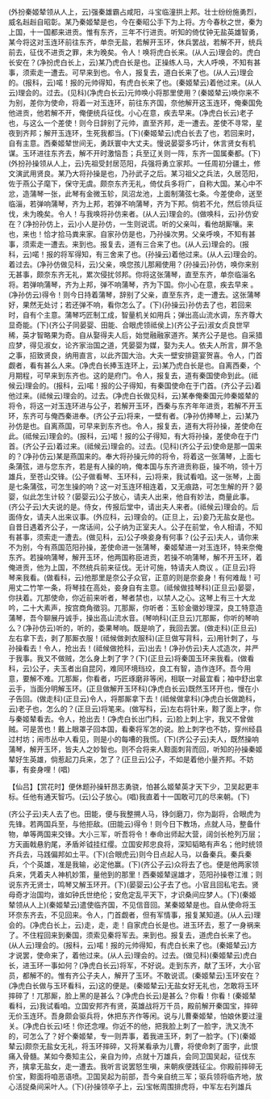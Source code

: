 <!-- { "loadSidebar": true } -->
(外扮秦姬辇领从人上，云)强秦雄霸占咸阳，斗宝临潼拱上邦。壮士纷纷施勇烈，威名赳赳自昭彰。某乃秦姬辇是也，今在秦昭公手下为上将。方今春秋之世，秦为上国，十一国都来进贡。惟有东齐，三年不行进贡。听知的倚仗钟无盐英雄智勇，某今将这对玉连环前往东齐，单奈无盐，若解开玉环，休兵罢战，若解不开，统兵前去，征伐不进贡之罪，未为晚矣。令人！唤将虎白长来。(从人云)理会的。虎白长安在？(净扮虎白长上，云)某乃虎白长是也。正操练人马，大人呼唤，不知有甚事，须索走一遭去。可早来到也。令人，报复去，道白长来了也。(从人云)理会的。(报科，云)喏！报的元帅得知，有虎白长来了也。(秦姬辇云)着他过来。(从人云)理会的。过去。(见科)(净虎白长云)元帅唤小将那里使用？(秦姬辇云)唤你来不为别，差你为使命，将着一对玉连环，前往东齐国，奈他解开这玉连环，俺秦国免他进贡，他若解不开，俺便统兵征伐。小心在意，疾去早来。(净虎白长云)老子也，与这么一个差使！则今日辞别了元帅，直至齐邦，走一遭去。差使不寻常，星夜到齐邦；解开玉连环，生死我都当。(下)(秦姬辇云)虎白长去了也，若回来时，自有主意。西秦姬辇世间无，勇跃寰中大丈夫。慢说晏婴多巧计，休言贤女有机谋。玉环进往东齐去，解不开时激恼吾；兵至辽关则一阵，东齐一国属秦都。(下)(外扮孙操领从人上，云)先祖受封居范阳，兵强将勇立家邦。一任周初分疆土，修文演武用贤良。某乃大将孙操是也，乃孙武子之后。某习祖父之兵法，久居范阳，佐于燕公子麾下，保守无虞。颇奈东齐无礼，倚仗兵多将广，自称大国。某心中不忿，造蒲琴一张，此琴有金微玉轸，凤沼龙池，上面制蒲弦七条。今差使命，送至临淄，若弹响蒲琴，齐为上邦，若弹不响蒲琴，齐为下邦。倘若不允，然后领兵征伐，未为晚矣。令人！与我唤将孙仿来者。(从人云)理会的。(做唤科，云)孙仿安在？(净扮孙仿上，云)小人是孙仿，一生则说谎。听的父亲叫，看他胡厮嚷。来也，来也！恰才拾马粪来家。自家孙仿是也，乃孙操次男。父亲呼唤，不知有甚事，须索走一遭去。来到也。报复去，道有三合来了也。(从人云)理会的。(报科，云)喏！报的将军得知，有三舍来了也。(孙操云)着他过来。(从人云)理会的。着过去。(净孙仿做见科，云)父亲，唤您孩儿那厢使用？(孙操云)孙仿，唤你来别无甚事，颇奈东齐无礼，累次侵扰邻邦。你将这张蒲琴，直至东齐，单奈临淄名将。若弹响蒲琴，齐为上邦，弹不响蒲琴，齐为下国。你小心在意，疾去早来
。(净孙仿云)得令！则今日持着蒲琴，辞别了父亲，直至东齐，走一遭去。这张蒲琴好，果然无处讨；若还弹不响，看你怎么了。(下)(孙操云)孙仿去了也，若回来时，自有个主意。蒲琴巧匠制工成，智量机关如用兵；弹出高山流水调，东齐尊大显奇能。(下)(齐公子同晏婴、田能、合眼虎领祗侯上)(齐公子云)淑女贞良世罕稀，英才智略果为奇。自从娶得夫人后，始觉融融家道齐。某齐公子是也。自采猎应梦，得见淑女，论齐家治国之道，凭晏婴为媒，娶为夫人。依夫人所言，屏不急之事，招致贤良，纳用直言，以此齐国大治。大夫一壁安排筵宴贺喜。令人，门首觑者，看有甚么人来。(净虎白长捧玉连环上，云)某乃虎白长是也。自离西秦，个月期程，可早来到东齐也。这的是府门。令人，报复去，道有秦国使命到此。(祗候云)理会的。(报科，云)喏！报的公子得知，有秦国使命在于门首。(齐公子云)着他过来。(祗候云)理会的。过去。(净虎白长做见科，云)某奉俺秦国元帅秦姬辇的将令，将这一对玉连环进与公子，若解开玉环，西秦与东齐年年进贡，若解不开玉环，东齐可与俺西秦进奉。(齐公子云)将来，一壁有者。(净孙仿捧琴上，云)某乃孙仿是也。自离燕国，可早来到东齐也。令人，报复去，道有大将孙操，差使命在此。(祗候云)理会的。(报科，云)喏！报的公子得知，有大将孙操，差使命在于门首。(齐公子云)着过来。(祗候云)理会的。过去。(见科)(齐公子云)使命是那一国来的？(净孙仿云)某是燕国来的。奉大将孙操元帅的将令，将着这一张蒲琴，上面七条蒲弦，进与您东齐，若是有人操的响，俺本国与东齐进贡称臣，操不响，领十万雄兵，至苍山交锋。(公子做看琴、玉环科，云)将来，我试看咱。这一张琴，上面是七条蒲弦，可怎生操的响？这一对玉连环相连着，又无痕路，可怎生解的开？晏婴，似此怎生计较？(晏婴云)公子放心，请夫人出来，他自有妙法，商量此事。(齐公子云)大夫说的是。侍女，传报后堂中，请出夫人来者。(祗候云)理会的。后面侍女，请夫人出来议事。(外应科，云)理会的。(正旦上，云)妾乃无盐女是也。自昔日遇着齐公子，一席话间，公子纳为正室夫人。公子在前堂，令人相请，不知有甚事，须索走一遭去。(做见科，云)公子唤妾身有何事？(公子云)夫人，请你来不为别，今有燕国范阳孙操，差使命进一张蒲琴，秦姬辇进一对玉连环，特来奈俺东齐。若操响蒲琴，解开玉环，他两国称臣进贡，若操不响蒲琴，解不开玉环，着俺进贡，他为上国，不然统兵前来征伐。无计可施，特请夫人商议
。(正旦云)将琴来我看。(做看科，云)他那里是奈公子众官，正意的则是奈妾身！有何难哉！可用丈二竹竿一条，将琴挂在高处，妾身自有主意。(祗候做挂琴科)(正旦云)晏婴，你扶着。兀那使命，你近前来听者，琴者禁也，以禁人之心。这琴上有三十大龙吟，二十大素声，按宫商角徵羽。兀那厮，你听者：玉轸金徽妙理深，良工特意造蒲琴，吾今聊展丹诚手，操出高山流水音。(琴响科)(正旦云)兀那厮，你听的琴响么？(净孙仿云)听的，听的，委果琴响。既是响了，我回去罢。(做走科)(正旦云)左右拿下去，剥了那厮衣服！(祗候做剥衣服科)(正旦做写背科，云)用针刺了，与孙操看去！令人，抢出去！(祗候做抢科，云)出去！(净孙仿云)夫人忒造次，并严于我事。我又不做贼，怎么身上刺了字？(下)(正旦云)将秦国玉环来我看。(做看科，云)公子，夫玉者出自昆冈，难同环境珰珓，良工有智，造作连环。吾今用意，要解不难。兀那厮，你看者，巧匠琢磨非等闲，相联一对最宜看；袖中舒出拿云手，当面分明解玉环。(正旦做解开玉环科)(净虎白长云)既然玉环开也，慢在小子告回。(做走科)(正旦云)令人，将那厮拿下去！(祗候做拿科)(净虎白长做跪科，云)老子也，怎么的？(正旦云)将笔来。(做写科，云)左右将针来，黥了面上字，你与秦姬辇看去。令人，抢出去！(净虎白长出门科，云)脸上刺上宇，我又不曾做贼。可是苦也！戴上眼罩子回本国，看秦将军怎的说。脸上刺字也不妨，穿州经县过村坊；闹市丛中人看见，则是小的每嘈的我慌。(下)(齐公子云)夫人，既然操响蒲琴，解开玉环，皆夫人之妙智也。则不合将来人黥面刺背而回，听知的孙操秦姬辇好生英雄，倘惹起刀兵来，怎了？(正旦云)公子，不如是着他小量齐邦。不妨事，有妾身哩！(唱)

【仙吕】【赏花时】便休题孙操轩昂志勇骁，怕甚么姬辇英才天下少，卫吴起更丰标。任他有通天智巧。(云)公子放心。(唱)我直着十一国敢可兀的尽来朝。(下)

(齐公子云)夫人去了也。田能，便与我整搠人马，铮剑磨刀，你为副将，合眼虎为先锋。若两国兵至，与他拒敌。(田能云)得令！则今日下教场，点就人马，整备什物，单等两国来交锋。大小三军，听吾将令！奉命出师起大营，阔剑长枪列万层；方天画戟悬豹尾，矛盾斧钺挂红缨。立国安邦忠良将，深知韬略有声名；他时统领齐兵去，马践偏邦如土平。(下)(合眼虎云)则今日点起人马，以备秦兵。秦兵秦兵，个个英雄，准是我输，必定他赢。(下)(齐公子云)众将去了也。便是他两家领兵来，凭着夫人神机妙策，量他到的那里！西秦姬辇逞雄才，范阳孙操卷江淮；则说东齐无贤士，鸣琴又解玉环开。(下)(晏婴云)公子去了也。小官且回私宅去。贤母奇才治国均，谁如钟氏世绝伦；安危定乱平天下，才识桑间应梦人。(下)(秦姬辇领从人上)(秦姬辇云)遣使临齐国，不见信音回。某秦姬辇是也。自从使命将玉环奈东齐去，不见回来。令人，门首觑者，但有军情事，报复某知道。(从人云)理会的。(净虎白长上，云)走，走，走！自家虎白长是也。进玉环去，惹了一身祸来了。不住程回来到秦国，须索见秦将军去。来到也。报复去，道虎白长来了也。(从人云)理会的。(报科，云)喏！报的元帅得知，有虎白长来了也。(秦姬辇云)方才说罢，使命来了，着他过来。(从人云)理会的。过去。(做见科)(秦姬辇云)虎白长，进玉环一事如何？(净虎白长云)将军，不好说。走到东齐，献了玉环，大小官员，都解不的。惟有齐公子夫人，解开了玉环。不敢说谎。(秦姬辇云)玉环安在？(净虎白长做与玉环看科，云)这的便是。(秦姬辇云)无盐女好无礼也，怎敢将玉环摔碎了！兀那厮，脸上黑的是甚么？(净虎白长云)是甚么？你看！你看！(秦姬辇看科，云)我试看咱。立国安邦齐有贤，英雄战将万千员，殿前解开秦国宝，摔碎无价玉连环。吾身颇会驱兵将，休把东齐作等闲。说与儿曹秦姬辇，怕娘休要过潼关。(净虎白长云)呸！你还念哩。你近不的他，把我脸上刺了一脸字，洗又洗不的，可怎么了？好个秦姬辇，专一则弄事，着我进玉环，刺了一脸字。(下)(秦姬辇云)颇奈无盐女无礼，将玉环摔碎，又将某看承为儿曹，将使命刺了面字，此恨痛入骨髓。某如今奏知主公，亲自为帅，点就十万雄兵，会同卫国吴起，征伐东齐，擒拿无盐女，走一遭去。我听言说罢怒生嗔，来朝疾便践征尘。你殿前摔碎无价宝，黥面将咱恶语喷。卫国吴起为前部，吾今亲自统三军；驱兵领将临齐地，放心活捉桑间采叶人。(下)(孙操领卒子上，云)宝帐周围排虎将，中军左右列雄兵
